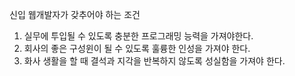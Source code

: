 신입 웹개발자가 갖추어야 하는 조건
1. 실무에 투입될 수 있도록 충분한 프로그래밍 능력을 가져야한다.
2. 회사의 좋은 구성윈이 될 수 있도록 훌륭한 인성을 가져야 한다.
3. 화사 생활을 할 때 결석과 지각을 반복하지 않도록 성실함을 가져야 한다.